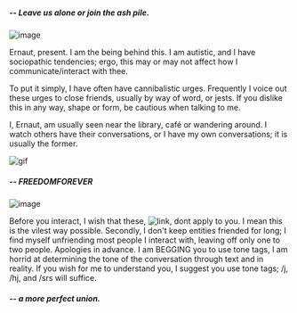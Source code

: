 ##### -- Leave us alone or join the ash pile.
![image](https://github.com/ernautical/FLESHLY.YEARNING/assets/161996176/245b1356-1651-4a8d-8ebf-be472511eefb)

Ernaut, present. I am the being behind this. I am autistic, and I have sociopathic tendencies; ergo, this may or may not affect how I communicate/interact with thee.

To put it simply, I have often have cannibalistic urges. Frequently I voice out these urges to close friends, usually by way of word, or jests. If you dislike this in any way, shape or form, be cautious when talking to me.

I, Ernaut, am usually seen near the library, café or wandering around. I watch others have their conversations, or I have my own conversations; it is usually the former.

![gif](https://64.media.tumblr.com/b472d0186efc23803ae3722dfcd59a56/a04d8ee62e10f427-6a/s400x600/1c695ee82ca10479d41bc181bfa535134fefb501.webp)

##### -- FREEDOMFOREVER
![image](https://github.com/ernautical/ernautical/assets/161996176/c916414a-3c39-4070-8ff3-0312fe94a9a6)

Before you interact, I wish that these, ![link](https://dni-criteria.carrd.co), dont apply to you. I mean this is the vilest way possible.
Secondly, I don't keep entities friended for long; I find myself unfriending most people I interact with, leaving off only one to two people. Apologies in advance.
I am BEGGING you to use tone tags, I am horrid at determining the tone of the conversation through text and in reality. If you wish for me to understand you, I suggest you use tone tags; /j, /hj, and /srs will suffice.

##### -- a more perfect union.
